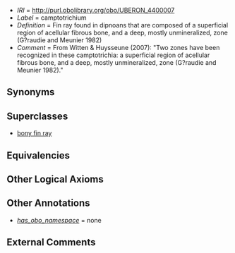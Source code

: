  * *IRI* = http://purl.obolibrary.org/obo/UBERON_4400007
 * *Label* = camptotrichium
 * *Definition* = Fin ray found in dipnoans that are composed of a superficial region of acellular fibrous bone, and a deep, mostly unmineralized, zone (G?raudie and Meunier 1982)
 * *Comment* = From Witten & Huysseune (2007): "Two zones have been recognized in these camptotrichia: a superficial region of acellular fibrous bone, and a deep, mostly unmineralized, zone (G?raudie and Meunier 1982)."

## Synonyms


## Superclasses

 * [bony fin ray](../../UBERON/37/UBERON_4300037.md)

## Equivalencies


## Other Logical Axioms


## Other Annotations

 * *[has_obo_namespace](../../ce/oboInOwl#hasOBONamespace.md)* = none

## External Comments

